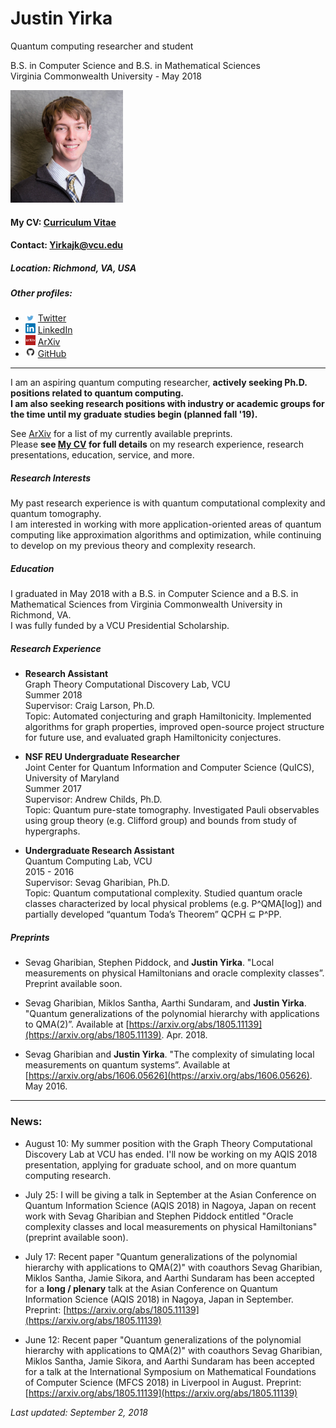 # Justin Yirka
Quantum computing researcher and student  

B.S. in Computer Science and B.S. in Mathematical Sciences  
Virginia Commonwealth University - May 2018

<img src="./Headshot1.jpg" width="180">

#### My CV: [Curriculum Vitae](./CV_JYirka.pdf)

#### Contact: [Yirkajk@vcu.edu](mailto:Yirkajk@vcu.edu)

##### Location: Richmond, VA, USA  
##### Other profiles:
  - <img src="./logos/twitter.jpg" width="16"> [Twitter](https://twitter.com/JustinYirka)
  - <img src="./logos/linkedin.png" width="16"> [LinkedIn](https://www.linkedin.com/in/yirkajk/)
  - <img src="./logos/arxiv.jpg" width="16"> [ArXiv](https://arxiv.org/a/yirka_j_1.html)
  - <img src="./logos/github.png" width="16"> [GitHub](https://github.com/yirkajk)

***

I am an aspiring quantum computing researcher, **actively seeking Ph.D. positions related to quantum computing.  
I am also seeking research positions with industry or academic groups for the time until my graduate studies begin (planned fall '19).**

See [ArXiv](https://arxiv.org/a/yirka_j_1.html) for a list of my currently available preprints.  
Please **see [My CV](./CV_JYirka.pdf) for full details** on my research experience, research presentations, education, service, and more.

##### Research Interests
My past research experience is with quantum computational complexity and quantum tomography.  
I am interested in working with more application-oriented areas of quantum computing like approximation algorithms and optimization, while continuing to develop on my previous theory and complexity research.

##### Education
I graduated in May 2018 with a B.S. in Computer Science and a B.S. in Mathematical Sciences from Virginia Commonwealth University in Richmond, VA.  
I was fully funded by a VCU Presidential Scholarship.

##### Research Experience
  - **Research Assistant**  
  Graph Theory Computational Discovery Lab, VCU  
  Summer 2018  
  Supervisor: Craig Larson, Ph.D.  
  Topic: Automated conjecturing and graph Hamiltonicity. Implemented algorithms for graph properties, improved open-source project structure for future use, and evaluated graph Hamiltonicity conjectures.

  - **NSF REU Undergraduate Researcher**  
  Joint Center for Quantum Information and Computer Science (QuICS), University of Maryland  
  Summer 2017  
  Supervisor: Andrew Childs, Ph.D.  
  Topic: Quantum pure-state tomography. Investigated Pauli observables using group theory (e.g. Clifford group) and bounds from study of hypergraphs.

  - **Undergraduate Research Assistant**  
  Quantum Computing Lab, VCU  
  2015 - 2016  
  Supervisor: Sevag Gharibian, Ph.D.  
  Topic: Quantum computational complexity. Studied quantum oracle classes characterized by local physical problems (e.g. P^QMA[log]) and partially developed “quantum Toda’s Theorem” QCPH ⊆ P^PP.

##### Preprints
  - Sevag Gharibian, Stephen Piddock, and **Justin Yirka**. "Local measurements on physical Hamiltonians and oracle complexity classes”. Preprint available soon.

  - Sevag Gharibian, Miklos Santha, Aarthi Sundaram, and **Justin Yirka**. "Quantum generalizations of the polynomial hierarchy with applications to QMA(2)”. Available at [https://arxiv.org/abs/1805.11139](https://arxiv.org/abs/1805.11139). Apr. 2018.

  - Sevag Gharibian and **Justin Yirka**. "The complexity of simulating local measurements on quantum systems”. Available at [https://arxiv.org/abs/1606.05626](https://arxiv.org/abs/1606.05626). May 2016.

***

### News:
  * August 10: My summer position with the Graph Theory Computational Discovery Lab at VCU has ended. I'll now be working on my AQIS 2018 presentation, applying for graduate school, and on more quantum computing research.  

  * July 25: I will be giving a talk in September at the Asian Conference on Quantum Information Science (AQIS 2018) in Nagoya, Japan on recent work with Sevag Gharibian and Stephen Piddock entitled "Oracle complexity classes and local measurements on physical Hamiltonians" (preprint available soon).

  * July 17: Recent paper "Quantum generalizations of the polynomial hierarchy with applications to QMA(2)" with coauthors Sevag Gharibian, Miklos Santha, Jamie Sikora, and Aarthi Sundaram has been accepted for a **long / plenary** talk at the Asian Conference on Quantum Information Science (AQIS 2018) in Nagoya, Japan in September. Preprint: [https://arxiv.org/abs/1805.11139](https://arxiv.org/abs/1805.11139)

  * June 12: Recent paper "Quantum generalizations of the polynomial hierarchy with applications to QMA(2)" with coauthors Sevag Gharibian, Miklos Santha, Jamie Sikora, and Aarthi Sundaram has been accepted for a talk at the International Symposium on Mathematical Foundations of Computer Science (MFCS 2018) in Liverpool in August. Preprint: [https://arxiv.org/abs/1805.11139](https://arxiv.org/abs/1805.11139)

*Last updated: September 2, 2018*
